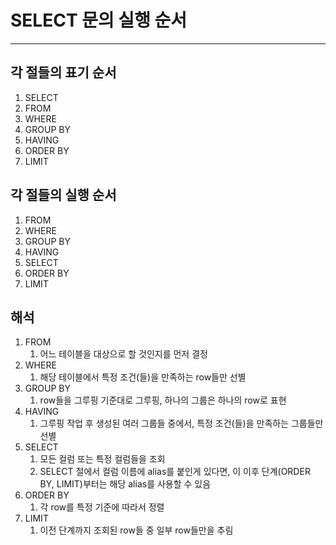 # SELECT 문의 실행 순서
*****
## 각 절들의 표기 순서
1. SELECT
2. FROM
3. WHERE
4. GROUP BY
5. HAVING
6. ORDER BY
7. LIMIT

## 각 절들의 실행 순서
1. FROM
2. WHERE
3. GROUP BY
4. HAVING
5. SELECT
6. ORDER BY
7. LIMIT

## 해석
1. FROM
   1. 어느 테이블을 대상으로 할 것인지를 먼저 결정
2. WHERE
   1. 해당 테이블에서 특정 조건(들)을 만족하는 row들만 선별
3. GROUP BY
   1. row들을 그루핑 기준대로 그루핑, 하나의 그룹은 하나의 row로 표현
4. HAVING
   1. 그루핑 작업 후 생성된 여러 그룹들 중에서, 특정 조건(들)을 만족하는 그룹들만 선별
5. SELECT
   1. 모든 컬럼 또는 특정 컬럼들을 조회
   2. SELECT 절에서 컬럼 이름에 alias를 붙인게 있다면, 이 이후 단계(ORDER BY, LIMIT)부터는 해당 alias를 사용할 수 있음
6. ORDER BY
   1. 각 row를 특정 기준에 따라서 정렬
7. LIMIT
   1. 이전 단계까지 조회된 row들 중 일부 row들만을 추림
